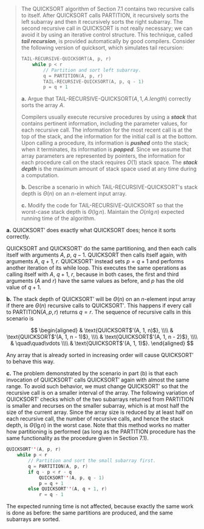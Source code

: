 > The $\text{QUICKSORT}$ algorithm of Section 7.1 contains two recursive calls to itself. After $\text{QUICKSORT}$ calls $\text{PARTITION}$, it recursively sorts the left subarray and then it recursively sorts the right subarray. The second recursive call in $\text{QUICKSORT}$ is not really necessary; we can avoid it by using an iterative control structure. This technique, called ***tail recursion***, is provided automatically by good compilers. Consider the following version of quicksort, which simulates tail recursion:
>
> ```cpp
> TAIL-RECURSIVE-QUICKSORT(A, p, r)
>     while p < r
>         // Partition and sort left subarray.
>         q = PARTITION(A, p, r)
>         TAIL-RECURSIVE-QUICKSORT(A, p, q - 1)
>         p = q + 1
> ```
>
> **a.** Argue that $\text{TAIL-RECURSIVE-QUICKSORT}(A, 1, A.length)$ correctly sorts the array $A$.
>
> Compilers usually execute recursive procedures by using a ***stack*** that contains pertinent information, including the parameter values, for each recursive call. The information for the most recent call is at the top of the stack, and the information for the initial call is at the bottom. Upon calling a procedure, its information is ***pushed*** onto the stack; when it terminates, its information is ***popped***. Since we assume that array parameters are represented by pointers, the information for each procedure call on the stack requires $O(1)$ stack space. The ***stack depth*** is the maximum amount of stack space used at any time during a computation.
>
> **b.** Describe a scenario in which $\text{TAIL-RECURSIVE-QUICKSORT}$'s stack depth is $\Theta(n)$ on an $n$-element input array.
>
> **c.** Modify the code for $\text{TAIL-RECURSIVE-QUICKSORT}$ so that the worst-case stack depth is $\Theta(\lg n)$. Maintain the $O(n\lg n)$ expected running time of the algorithm.

**a.** $\text{QUICKSORT}'$ does exactly what $\text{QUICKSORT}$ does; hence it sorts correctly.

$\text{QUICKSORT}$ and $\text{QUICKSORT}'$ do the same partitioning, and then each calls itself with arguments $A$, $p$, $q - 1$. $\text{QUICKSORT}$ then calls itself again, with arguments $A$, $q + 1$, $r$. $\text{QUICKSORT}'$ instead sets $p = q + 1$ and performs another iteration of its while loop. This executes the same operations as calling itself with $A$, $q + 1$, $r$, because in both cases, the first and third arguments ($A$ and $r$) have the same values as before, and $p$ has the old value of $q + 1$.

**b.** The stack depth of $\text{QUICKSORT}'$ will be $\Theta(n)$ on an $n$-element input array if there are $\Theta(n)$ recursive calls to $\text{QUICKSORT}'$. This happens if every call to $\text{PARTITION}(A, p, r)$ returns $q = r$. The sequence of recursive calls in this scenario is

$$
\begin{aligned}
    & \text{QUICKSORT$'(A, 1, n)$}, \\\\
    & \text{QUICKSORT$'(A, 1, n - 1)$}, \\\\
    & \text{QUICKSORT$'(A, 1, n - 2)$}, \\\\
    & \quad\quad\vdots \\\\
    & \text{QUICKSORT$'(A, 1, 1)$}.
\end{aligned}
$$

Any array that is already sorted in increasing order will cause $\text{QUICKSORT}'$ to behave this way.

**c.** The problem demonstrated by the scenario in part (b) is that each invocation of $\text{QUICKSORT}'$ calls $\text{QUICKSORT}'$ again with almost the same range. To avoid such behavior, we must change $\text{QUICKSORT}'$ so that the recursive call is on a smaller interval of the array. The following variation of $\text{QUICKSORT}'$ checks which of the two subarrays returned from $\text{PARTITION}$ is smaller and recurses on the smaller subarray, which is at most half the size of the current array. Since the array size is reduced by at least half on each recursive call, the number of recursive calls, and hence the stack depth, is $\Theta(\lg n)$ in the worst case. Note that this method works no matter how partitioning is performed (as long as the $\text{PARTITION}$ procedure has the same functionality as the procedure given in Section 7.1).

```cpp
QUICKSORT''(A, p, r)
    while p < r
        // Partition and sort the small subarray first.
        q = PARTITION(A, p, r)
        if q - p < r - q
            QUICKSORT''(A, p, q - 1)
            p = q + 1
        else QUICKSORT''(A, q + 1, r)
            r = q - 1
```

The expected running time is not affected, because exactly the same work is done as before: the same partitions are produced, and the same subarrays are sorted.
